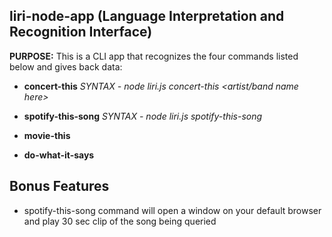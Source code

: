 ## liri-node-app (Language Interpretation and Recognition Interface)
**PURPOSE:** This is a CLI app that recognizes the four commands listed below and gives back data:
* **concert-this** 
*SYNTAX - node liri.js concert-this <artist/band name here>*

* **spotify-this-song** *SYNTAX - node liri.js spotify-this-song <song name here>*
  
* **movie-this**

* **do-what-it-says**

## Bonus Features
* spotify-this-song command will open a window on your default browser and play 30 sec clip of the song being queried
